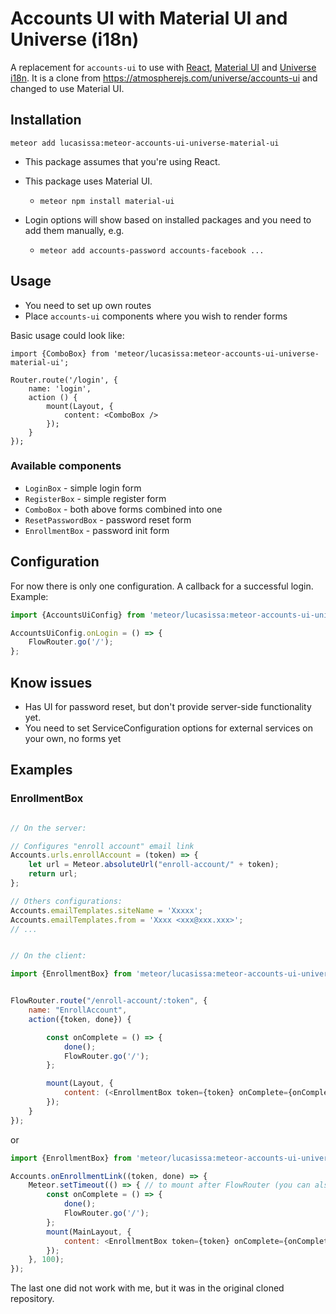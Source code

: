 # Accounts UI with Material UI and Universe (i18n)

A replacement for `accounts-ui` to use with [React](https://facebook.github.io/react/), [Material UI](http://www.material-ui.com) and [Universe i18n](https://atmospherejs.com/universe/i18n).
It is a clone from https://atmospherejs.com/universe/accounts-ui and changed to use Material UI.

## Installation

    meteor add lucasissa:meteor-accounts-ui-universe-material-ui

- This package assumes that you're using React.
- This package uses Material UI.
    * `meteor npm install material-ui`

- Login options will show based on installed packages and you need to add them manually, e.g.
    * `meteor add accounts-password accounts-facebook ...`

## Usage

- You need to set up own routes
- Place `accounts-ui` components where you wish to render forms

Basic usage could look like:

    import {ComboBox} from 'meteor/lucasissa:meteor-accounts-ui-universe-material-ui';

    Router.route('/login', {
        name: 'login',
        action () {
            mount(Layout, {
                content: <ComboBox />
            });
        }
    });

### Available components

- `LoginBox` - simple login form
- `RegisterBox` - simple register form
- `ComboBox` - both above forms combined into one
- `ResetPasswordBox` - password reset form
- `EnrollmentBox` - password init form

## Configuration

For now there is only one configuration. A callback for a successful login. Example:

```javascript
import {AccountsUiConfig} from 'meteor/lucasissa:meteor-accounts-ui-universe-material-ui/AccountsUiConfig';

AccountsUiConfig.onLogin = () => {
    FlowRouter.go('/');
};
```

    
## Know issues

- Has UI for password reset, but don't provide server-side functionality yet.
- You need to set ServiceConfiguration options for external services on your own, no forms yet

## Examples

### EnrollmentBox

```javascript

// On the server:

// Configures "enroll account" email link
Accounts.urls.enrollAccount = (token) => {
    let url = Meteor.absoluteUrl("enroll-account/" + token);
    return url;
};

// Others configurations:
Accounts.emailTemplates.siteName = 'Xxxxx';
Accounts.emailTemplates.from = 'Xxxx <xxx@xxx.xxx>';
// ...

```

```javascript

// On the client:

import {EnrollmentBox} from 'meteor/lucasissa:meteor-accounts-ui-universe-material-ui';


FlowRouter.route("/enroll-account/:token", {
    name: "EnrollAccount",
    action({token, done}) {

        const onComplete = () => {
            done();
            FlowRouter.go('/');
        };

        mount(Layout, {
            content: (<EnrollmentBox token={token} onComplete={onComplete} />)
        });
    }
});

```


or 

```javascript
import {EnrollmentBox} from 'meteor/lucasissa:meteor-accounts-ui-universe-material-ui';

Accounts.onEnrollmentLink((token, done) => {
    Meteor.setTimeout(() => { // to mount after FlowRouter (you can also use Accounts.urls.enrollAccount)
        const onComplete = () => {
            done();
            FlowRouter.go('/');
        };
        mount(MainLayout, {
            content: <EnrollmentBox token={token} onComplete={onComplete} />
        });
    }, 100);
});
```

The last one did not work with me, but it was in the original cloned repository.